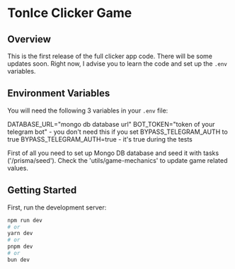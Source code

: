 # TonIce Clicker Game

## Overview
This is the first release of the full clicker app code. There will be some updates soon. Right now, I advise you to learn the code and set up the `.env` variables.

## Environment Variables
You will need the following 3 variables in your `.env` file:


DATABASE_URL="mongo db database url"
BOT_TOKEN="token of your telegram bot"  - you don't need this if you set BYPASS_TELEGRAM_AUTH to true
BYPASS_TELEGRAM_AUTH=true  - it's true during the tests

First of all you need to set up Mongo DB database and seed it with tasks ('/prisma/seed'). 
Check the 'utils/game-mechanics' to update game related values.

## Getting Started

First, run the development server:

```bash
npm run dev
# or
yarn dev
# or
pnpm dev
# or
bun dev
```
